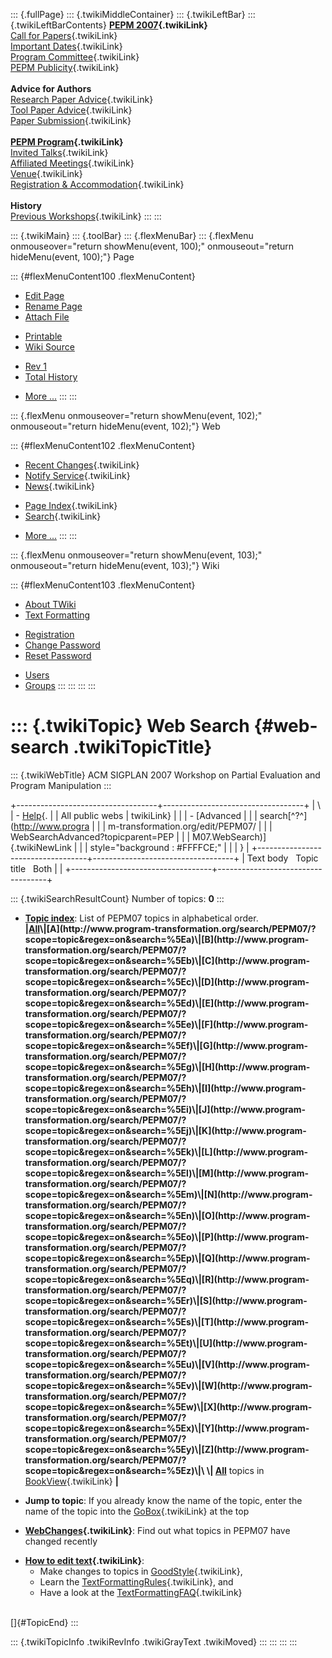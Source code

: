 ::: {.fullPage}
::: {.twikiMiddleContainer}
::: {.twikiLeftBar}
::: {.twikiLeftBarContents}
**[PEPM 2007](WebHome){.twikiLink}**\
[Call for Papers](CallForPapers){.twikiLink}\
[Important Dates](ImportantDates){.twikiLink}\
[Program Committee](ProgramCommittee){.twikiLink}\
[PEPM Publicity](PEPMPublicity){.twikiLink}\
\
**Advice for Authors**\
[Research Paper Advice](ResearchPaperAdvice){.twikiLink}\
[Tool Paper Advice](ToolPaperAdvice){.twikiLink}\
[Paper Submission](PaperSubmission){.twikiLink}\
\
**[PEPM Program](PEPMProgram){.twikiLink}**\
[Invited Talks](InvitedTalks){.twikiLink}\
[Affiliated Meetings](AffiliatedMeetings){.twikiLink}\
[Venue](WorkshopVenue){.twikiLink}\
[Registration & Accommodation](RegistrationAndAccomodation){.twikiLink}\
\
**History**\
[Previous Workshops](PreviousWorkshops){.twikiLink}
:::
:::

::: {.twikiMain}
::: {.toolBar}
::: {.flexMenuBar}
::: {.flexMenu onmouseover="return showMenu(event, 100);" onmouseout="return hideMenu(event, 100);"}
Page

::: {#flexMenuContent100 .flexMenuContent}
-   [Edit
    Page](http://www.program-transformation.org/edit/PEPM07/WebSearch?t=1536827648)
-   [Rename
    Page](http://www.program-transformation.org/rename/PEPM07/WebSearch)
-   [Attach
    File](http://www.program-transformation.org/attach/PEPM07/WebSearch)

<!-- -->

-   [Printable](http://www.program-transformation.org/view/PEPM07/WebSearch?skin=print.pattern)
-   [Wiki
    Source](http://www.program-transformation.org/view/PEPM07/WebSearch?skin=text&raw=on&contenttype=text/plain)

<!-- -->

-   [Rev
    1](http://www.program-transformation.org/view/PEPM07/WebSearch?rev=1.1)
-   [Total
    History](http://www.program-transformation.org/rdiff/PEPM07/WebSearch)

<!-- -->

-   [More
    \...](http://www.program-transformation.org/oops/PEPM07/WebSearch?template=oopsmore&param1=1.1&param2=1.1)
:::
:::

::: {.flexMenu onmouseover="return showMenu(event, 102);" onmouseout="return hideMenu(event, 102);"}
Web

::: {#flexMenuContent102 .flexMenuContent}
-   [Recent Changes](WebChanges){.twikiLink}
-   [Notify Service](WebNotify){.twikiLink}
-   [News](WebNews){.twikiLink}

<!-- -->

-   [Page Index](WebIndex){.twikiLink}
-   [Search](WebSearch){.twikiLink}

<!-- -->

-   [More
    \...](http://www.program-transformation.org/oops/PEPM07/WebSearch?template=oopsmore&param1=1.1&param2=1.1)
:::
:::

::: {.flexMenu onmouseover="return showMenu(event, 103);" onmouseout="return hideMenu(event, 103);"}
Wiki

::: {#flexMenuContent103 .flexMenuContent}
-   [About
    TWiki](http://www.program-transformation.org/view/TWiki/WebHome)
-   [Text
    Formatting](http://www.program-transformation.org/view/TWiki/TextFormattingRules)

<!-- -->

-   [Registration](http://www.program-transformation.org/view/TWiki/TWikiRegistration)
-   [Change
    Password](http://www.program-transformation.org/view/TWiki/ChangePassword)
-   [Reset
    Password](http://www.program-transformation.org/view/TWiki/ResetPassword)

<!-- -->

-   [Users](http://www.program-transformation.org/view/Main/TWikiUsers)
-   [Groups](http://www.program-transformation.org/view/Main/TWikiGroups)
:::
:::
:::
:::

::: {.twikiTopic}
Web Search {#web-search .twikiTopicTitle}
==========

::: {.twikiWebTitle}
ACM SIGPLAN 2007 Workshop on Partial Evaluation and Program Manipulation
:::

+-----------------------------------+-----------------------------------+
| \                                 | -   [Help](../TWiki/SearchHelp){. |
| All public webs                   | twikiLink}                        |
|                                   | -   [Advanced                     |
|                                   |     search[^?^](http://www.progra |
|                                   | m-transformation.org/edit/PEPM07/ |
|                                   | WebSearchAdvanced?topicparent=PEP |
|                                   | M07.WebSearch)]{.twikiNewLink     |
|                                   |     style="background : #FFFFCE;" |
|                                   | }                                 |
+-----------------------------------+-----------------------------------+
| Text body   Topic title   Both    |                                   |
+-----------------------------------+-----------------------------------+

::: {.twikiSearchResultCount}
Number of topics: **0**
:::

-   **[Topic
    index](http://www.program-transformation.org/search/PEPM07/?scope=topic&regex=on&search=\.*)**:
    List of PEPM07 topics in alphabetical order.\
    **\|[All](http://www.program-transformation.org/search/PEPM07/?scope=topic&regex=on&search=\.*)\|[A](http://www.program-transformation.org/search/PEPM07/?scope=topic&regex=on&search=%5Ea)\|[B](http://www.program-transformation.org/search/PEPM07/?scope=topic&regex=on&search=%5Eb)\|[C](http://www.program-transformation.org/search/PEPM07/?scope=topic&regex=on&search=%5Ec)\|[D](http://www.program-transformation.org/search/PEPM07/?scope=topic&regex=on&search=%5Ed)\|[E](http://www.program-transformation.org/search/PEPM07/?scope=topic&regex=on&search=%5Ee)\|[F](http://www.program-transformation.org/search/PEPM07/?scope=topic&regex=on&search=%5Ef)\|[G](http://www.program-transformation.org/search/PEPM07/?scope=topic&regex=on&search=%5Eg)\|[H](http://www.program-transformation.org/search/PEPM07/?scope=topic&regex=on&search=%5Eh)\|[I](http://www.program-transformation.org/search/PEPM07/?scope=topic&regex=on&search=%5Ei)\|[J](http://www.program-transformation.org/search/PEPM07/?scope=topic&regex=on&search=%5Ej)\|[K](http://www.program-transformation.org/search/PEPM07/?scope=topic&regex=on&search=%5Ek)\|[L](http://www.program-transformation.org/search/PEPM07/?scope=topic&regex=on&search=%5El)\|[M](http://www.program-transformation.org/search/PEPM07/?scope=topic&regex=on&search=%5Em)\|[N](http://www.program-transformation.org/search/PEPM07/?scope=topic&regex=on&search=%5En)\|[O](http://www.program-transformation.org/search/PEPM07/?scope=topic&regex=on&search=%5Eo)\|[P](http://www.program-transformation.org/search/PEPM07/?scope=topic&regex=on&search=%5Ep)\|[Q](http://www.program-transformation.org/search/PEPM07/?scope=topic&regex=on&search=%5Eq)\|[R](http://www.program-transformation.org/search/PEPM07/?scope=topic&regex=on&search=%5Er)\|[S](http://www.program-transformation.org/search/PEPM07/?scope=topic&regex=on&search=%5Es)\|[T](http://www.program-transformation.org/search/PEPM07/?scope=topic&regex=on&search=%5Et)\|[U](http://www.program-transformation.org/search/PEPM07/?scope=topic&regex=on&search=%5Eu)\|[V](http://www.program-transformation.org/search/PEPM07/?scope=topic&regex=on&search=%5Ev)\|[W](http://www.program-transformation.org/search/PEPM07/?scope=topic&regex=on&search=%5Ew)\|[X](http://www.program-transformation.org/search/PEPM07/?scope=topic&regex=on&search=%5Ex)\|[Y](http://www.program-transformation.org/search/PEPM07/?scope=topic&regex=on&search=%5Ey)\|[Z](http://www.program-transformation.org/search/PEPM07/?scope=topic&regex=on&search=%5Ez)\|\
    \|
    [All](http://www.program-transformation.org/search/PEPM07/?scope=topic&regex=on&bookview=on&search=\.*)**
    topics in [BookView](../TWiki/BookView){.twikiLink} **\|**

<!-- -->

-   **Jump to topic**: If you already know the name of the topic, enter
    the name of the topic into the [GoBox](../TWiki/GoBox){.twikiLink}
    at the top

<!-- -->

-   **[WebChanges](../TWiki/WebChanges){.twikiLink}**: Find out what
    topics in PEPM07 have changed recently

<!-- -->

-   **[How to edit text](../TWiki/GoodStyle){.twikiLink}**:
    -   Make changes to topics in
        [GoodStyle](../TWiki/GoodStyle){.twikiLink},
    -   Learn the
        [TextFormattingRules](../TWiki/TextFormattingRules){.twikiLink},
        and
    -   Have a look at the
        [TextFormattingFAQ](../TWiki/TextFormattingFAQ){.twikiLink}

\
[]{#TopicEnd}
:::

::: {.twikiTopicInfo .twikiRevInfo .twikiGrayText .twikiMoved}
:::
:::
:::
:::
